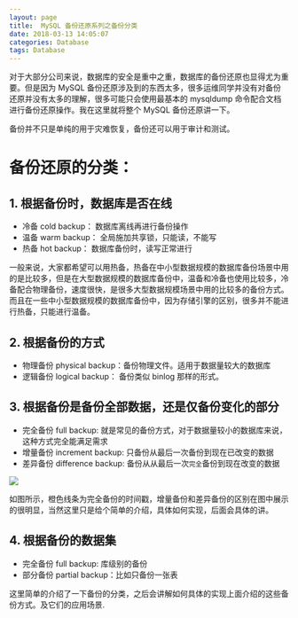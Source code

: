 ```yaml
---
layout: page
title:  MySQL 备份还原系列之备份分类
date: 2018-03-13 14:05:07
categories: Database
tags: Database
---
```


对于大部分公司来说，数据库的安全是重中之重，数据库的备份还原也显得尤为重要。但是因为 MySQL 备份还原涉及到的东西太多，很多运维同学并没有对备份还原并没有太多的理解，很多可能只会使用最基本的 mysqldump 命令配合文档进行备份还原操作。我在这里就将整个 MySQL 备份还原讲一下。

备份并不只是单纯的用于灾难恢复，备份还可以用于审计和测试。

# 备份还原的分类：

## 1. 根据备份时，数据库是否在线
- 冷备 cold backup： 数据库离线再进行备份操作
- 温备 warm backup： 全局施加共享锁，只能读，不能写
- 热备 hot backup： 数据库备份时，读写正常进行

一般来说，大家都希望可以用热备，热备在中小型数据规模的数据库备份场景中用的是比较多，但是在大型数据规模的数据库备份中，温备和冷备也使用比较多，冷备配合物理备份，速度很快，是很多大型数据规模场景中用的比较多的备份方式。而且在一些中小型数据规模的数据库备份中，因为存储引擎的区别，很多并不能进行热备，只能进行温备。

## 2. 根据备份的方式
- 物理备份 physical backup：备份物理文件。适用于数据量较大的数据库
- 逻辑备份 logical backup： 备份类似 binlog 那样的形式。

## 3. 根据备份是备份全部数据，还是仅备份变化的部分
- 完全备份 full backup: 就是常见的备份方式，对于数据量较小的数据库来说，这种方式完全能满足需求
- 增量备份 increment backup: 只备份从最后一次备份到现在已改变的数据
- 差异备份 difference backup: 备份从从最后一次`完全`备份到现在改变的数据

![][image-1]


如图所示，橙色线条为完全备份的时间戳，增量备份和差异备份的区别在图中展示的很明显，当然这里只是给个简单的介绍，具体如何实现，后面会具体的讲。

## 4. 根据备份的数据集
- 完全备份 full backup: 库级别的备份
- 部分备份 partial backup：比如只备份一张表

这里简单的介绍了一下备份的分类，之后会讲解如何具体的实现上面介绍的这些备份方式。及它们的应用场景.

[image-1]:	http://chenyanshan.com/images/MySQL-Backup-1-image/DraggedImage.png